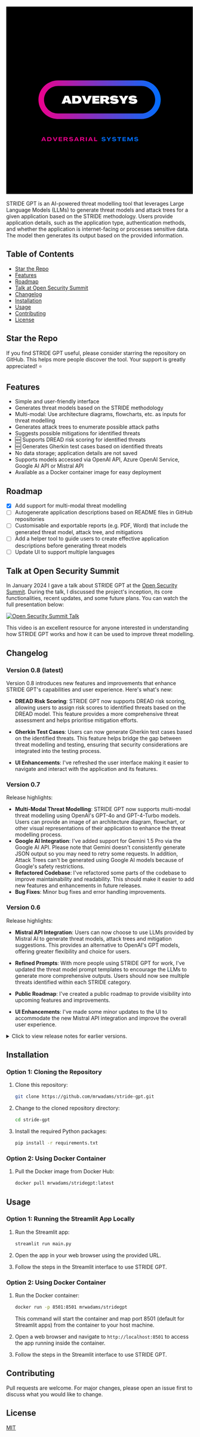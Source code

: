 ![STRIDE GPT Logo](logo.png)

STRIDE GPT is an AI-powered threat modelling tool that leverages Large Language Models (LLMs) to generate threat models and attack trees for a given application based on the STRIDE methodology. Users provide application details, such as the application type, authentication methods, and whether the application is internet-facing or processes sensitive data. The model then generates its output based on the provided information.

## Table of Contents
- [Star the Repo](#star-the-repo)
- [Features](#features)
- [Roadmap](#roadmap)
- [Talk at Open Security Summit](#talk-at-open-security-summit)
- [Changelog](#changelog)
- [Installation](#installation)
- [Usage](#usage)
- [Contributing](#contributing)
- [License](#license)

## Star the Repo

If you find STRIDE GPT useful, please consider starring the repository on GitHub. This helps more people discover the tool. Your support is greatly appreciated! ⭐

## Features
- Simple and user-friendly interface
- Generates threat models based on the STRIDE methodology
- Multi-modal: Use architecture diagrams, flowcharts, etc. as inputs for threat modelling 
- Generates attack trees to enumerate possible attack paths
- Suggests possible mitigations for identified threats
- 🆕 Supports DREAD risk scoring for identified threats
- 🆕 Generates Gherkin test cases based on identified threats
- No data storage; application details are not saved
- Supports models accessed via OpenAI API, Azure OpenAI Service, Google AI API or Mistral API
- Available as a Docker container image for easy deployment

## Roadmap
- [x] Add support for multi-modal threat modelling
- [ ] Autogenerate application descriptions based on README files in GitHub repositories
- [ ] Customisable and exportable reports (e.g. PDF, Word) that include the generated threat model, attack tree, and mitigations
- [ ] Add a helper tool to guide users to create effective application descriptions before generating threat models
- [ ] Update UI to support multiple languages

## Talk at Open Security Summit

In January 2024 I gave a talk about STRIDE GPT at the [Open Security Summit](https://open-security-summit.org/sessions/2024/mini-summits/jan/threat-modeling/ai-driven-threat-modelling-with-stride-gpt/). During the talk, I discussed the project's inception, its core functionalities, recent updates, and some future plans. You can watch the full presentation below:

[![Open Security Summit Talk](https://i3.ytimg.com/vi/_eOcezCeM1M/maxresdefault.jpg)](https://youtu.be/_eOcezCeM1M?si=88bjQ2M-_sCyIioi)

This video is an excellent resource for anyone interested in understanding how STRIDE GPT works and how it can be used to improve threat modelling.

## Changelog

### Version 0.8 (latest)

Version 0.8 introduces new features and improvements that enhance STRIDE GPT's capabilities and user experience. Here's what's new:

- **DREAD Risk Scoring**: STRIDE GPT now supports DREAD risk scoring, allowing users to assign risk scores to identified threats based on the DREAD model. This feature provides a more comprehensive threat assessment and helps prioritise mitigation efforts.

- **Gherkin Test Cases**: Users can now generate Gherkin test cases based on the identified threats. This feature helps bridge the gap between threat modelling and testing, ensuring that security considerations are integrated into the testing process.

- **UI Enhancements**: I've refreshed the user interface making it easier to navigate and interact with the application and its features.

### Version 0.7

Release highlights:

- **Multi-Modal Threat Modelling**: STRIDE GPT now supports multi-modal threat modelling using OpenAI's GPT-4o and GPT-4-Turbo models. Users can provide an image of an architecture diagram, flowchart, or other visual representations of their application to enhance the threat modelling process.
- **Google AI Integration**: I've added support for Gemini 1.5 Pro via the Google AI API. Please note that Gemini doesn't consistently generate JSON output so you may need to retry some requests. In addition, Attack Trees can't be generated using Google AI models because of Google's safety restrictions.
- **Refactored Codebase**: I've refactored some parts of the codebase to improve maintainability and readability. This should make it easier to add new features and enhancements in future releases.
- **Bug Fixes**: Minor bug fixes and error handling improvements.


### Version 0.6

Release highlights:

- **Mistral API Integration**: Users can now choose to use LLMs provided by Mistral AI to generate threat models, attack trees and mitigation suggestions. This provides an alternative to OpenAI's GPT models, offering greater flexibility and choice for users.

- **Refined Prompts**: With more people using STRIDE GPT for work, I've updated the threat model prompt templates to encourage the LLMs to generate more comprehensive outputs. Users should now see multiple threats identified within each STRIDE category.

- **Public Roadmap**: I've created a public roadmap to provide visibility into upcoming features and improvements.

- **UI Enhancements**: I've made some minor updates to the UI to accommodate the new Mistral API integration and improve the overall user experience.

<details>
  <summary>Click to view release notes for earlier versions.</summary>

### Version 0.5

Release highlights:

- **Azure OpenAI Service Integration**: Users can now opt to use OpenAI 1106-preview models hosted on the Azure OpenAI Service, in addition to the standard OpenAI API.
- **Docker Container Image**: To make it easier to deploy STRIDE GPT on public and private clouds, the tool is now available as a [Docker container image](https://hub.docker.com/repository/docker/mrwadams/stridegpt/general) on Docker Hub.

### Version 0.4

Release highlights:

- **Integration of New GPT Models**: The application now supports the latest "gpt-4-1106-preview" and "gpt-3.5-turbo-1106" models, offering advanced capabilities and more accurate responses for threat modelling and attack tree generation.
- **Direct OpenAI API Calls**: STRIDE GPT now makes direct calls to the OpenAI API in order to take advantage of the recently introduced JSON Mode. This should greatly reduce the reduce the likelihood of syntax errors when generating threat models.
- **Refined Attack Tree Generation**: The process for generating attack trees has been overhauled to be more reliable, minimising syntax errors when generating Mermaid diagrams and improving the overall quality of the visualisations.
- **New Logo and Color Scheme**: A refreshed colour scheme and new logo (generated by DALL·E 3).
- **Continued Bug Fixes and Performance Improvements**: I've made a small number of additional updates to address existing bugs and optimise the application for better performance, ensuring a smoother and more efficient user experience.

### Version 0.3

Release highlights:

- **Threat Mitigations**: STRIDE GPT can now suggest potential mitigations for the threats identified in the threat modelling phase. This helps users develop strategies to prevent or minimise the impact of the identified threats.
- **Downloadable Output**: Users can now download the generated threat model, attack tree, and mitigations as Markdown files directly from the application. This makes it easy to share and document the generated outputs.
- **Improved User Interface**: I've further refined the user interface to provide a smoother and more intuitive user experience. The application layout has been optimised for better readability and usability.
- **Updated GPT Models**: STRIDE GPT now supports the latest 0613 versions of the GPT-3.5-turbo and GPT-4 models. These updated models provide improved performance and increased control over the generated output.
- **Bug Fixes and Performance Enhancements**: I've addressed several bugs and made performance improvements to ensure a more stable and responsive application.

### Version 0.2

Release highlights:

   - **Attack Tree Generation**: In addition to generating threat models, STRIDE GPT can now generate attack trees for your applications based on the provided details. This helps users better understand potential attack paths for their applications.
   - **Attack Tree Visualisation**: This is an experimental feature that allows users to visualise the generated attack tree directly in the app using Mermaid.js. This provides a more interactive experience within the STRIDE GPT interface.
   - **GPT-4 Model Support**: STRIDE GPT now supports the use of OpenAI's GPT-4 model, provided the user has access to the GPT-4 API. This allows users to leverage the latest advancements in GPT technology to generate more accurate and comprehensive threat models and attack trees.
   - **Improved Layout and Organisation**: I've restructured the app layout to make it easier to navigate and use. Key sections, such as Threat Model and Attack Tree, are now organised into collapsible sections for a cleaner and more intuitive user experience.


### Version 0.1

   Initial release of the application.
</details>

## Installation

### Option 1: Cloning the Repository

1. Clone this repository:

    ```bash
    git clone https://github.com/mrwadams/stride-gpt.git
    ```

2. Change to the cloned repository directory:

    ```bash
    cd stride-gpt
    ```

3. Install the required Python packages:

    ```bash
    pip install -r requirements.txt
    ```

### Option 2: Using Docker Container

1. Pull the Docker image from Docker Hub:

    ```bash
    docker pull mrwadams/stridegpt:latest
    ```

## Usage

### Option 1: Running the Streamlit App Locally

1. Run the Streamlit app:

    ```bash
    streamlit run main.py
    ```

2. Open the app in your web browser using the provided URL.

3. Follow the steps in the Streamlit interface to use STRIDE GPT.

### Option 2: Using Docker Container

1. Run the Docker container:

    ```bash
    docker run -p 8501:8501 mrwadams/stridegpt
    ```
    This command will start the container and map port 8501 (default for Streamlit apps) from the container to your host machine.

2. Open a web browser and navigate to `http://localhost:8501` to access the app running inside the container.

3. Follow the steps in the Streamlit interface to use STRIDE GPT.

## Contributing

Pull requests are welcome. For major changes, please open an issue first to discuss what you would like to change.

## License

[MIT](https://choosealicense.com/licenses/mit/)